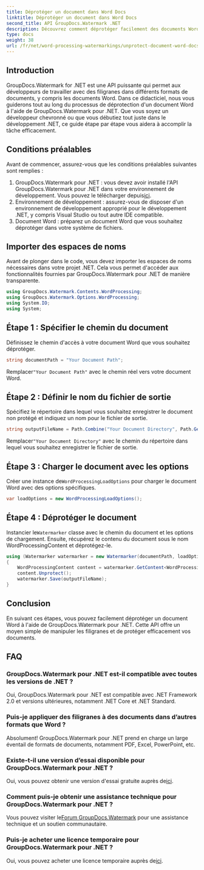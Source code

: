 ```yaml
---
title: Déprotéger un document dans Word Docs
linktitle: Déprotéger un document dans Word Docs
second_title: API GroupDocs.Watermark .NET
description: Découvrez comment déprotéger facilement des documents Word à l'aide de GroupDocs.Watermark pour .NET. Suivez notre guide étape par étape.
type: docs
weight: 38
url: /fr/net/word-processing-watermarkings/unprotect-document-word-docs/
---
```

## Introduction
GroupDocs.Watermark for .NET est une API puissante qui permet aux développeurs de travailler avec des filigranes dans différents formats de documents, y compris les documents Word. Dans ce didacticiel, nous vous guiderons tout au long du processus de déprotection d'un document Word à l'aide de GroupDocs.Watermark pour .NET. Que vous soyez un développeur chevronné ou que vous débutiez tout juste dans le développement .NET, ce guide étape par étape vous aidera à accomplir la tâche efficacement.
## Conditions préalables
Avant de commencer, assurez-vous que les conditions préalables suivantes sont remplies :
1.  GroupDocs.Watermark pour .NET : vous devez avoir installé l'API GroupDocs.Watermark pour .NET dans votre environnement de développement. Vous pouvez le télécharger depuis[ici](https://releases.groupdocs.com/Watermark/net/).
2. Environnement de développement : assurez-vous de disposer d'un environnement de développement approprié pour le développement .NET, y compris Visual Studio ou tout autre IDE compatible.
3. Document Word : préparez un document Word que vous souhaitez déprotéger dans votre système de fichiers.

## Importer des espaces de noms
Avant de plonger dans le code, vous devez importer les espaces de noms nécessaires dans votre projet .NET. Cela vous permet d'accéder aux fonctionnalités fournies par GroupDocs.Watermark pour .NET de manière transparente.
```csharp
using GroupDocs.Watermark.Contents.WordProcessing;
using GroupDocs.Watermark.Options.WordProcessing;
using System.IO;
using System;
```
## Étape 1 : Spécifier le chemin du document
Définissez le chemin d'accès à votre document Word que vous souhaitez déprotéger.
```csharp
string documentPath = "Your Document Path";
```
 Remplacer`"Your Document Path"` avec le chemin réel vers votre document Word.
## Étape 2 : Définir le nom du fichier de sortie
Spécifiez le répertoire dans lequel vous souhaitez enregistrer le document non protégé et indiquez un nom pour le fichier de sortie.
```csharp
string outputFileName = Path.Combine("Your Document Directory", Path.GetFileName(documentPath));
```
 Remplacer`"Your Document Directory"` avec le chemin du répertoire dans lequel vous souhaitez enregistrer le fichier de sortie.
## Étape 3 : Charger le document avec les options
 Créer une instance de`WordProcessingLoadOptions` pour charger le document Word avec des options spécifiques.
```csharp
var loadOptions = new WordProcessingLoadOptions();
```
## Étape 4 : Déprotéger le document
 Instancier le`Watermarker` classe avec le chemin du document et les options de chargement. Ensuite, récupérez le contenu du document sous le nom WordProcessingContent et déprotégez-le.
```csharp
using (Watermarker watermarker = new Watermarker(documentPath, loadOptions))
{
    WordProcessingContent content = watermarker.GetContent<WordProcessingContent>();
    content.Unprotect();
    watermarker.Save(outputFileName);
}
```

## Conclusion
En suivant ces étapes, vous pouvez facilement déprotéger un document Word à l'aide de GroupDocs.Watermark pour .NET. Cette API offre un moyen simple de manipuler les filigranes et de protéger efficacement vos documents.
## FAQ
### GroupDocs.Watermark pour .NET est-il compatible avec toutes les versions de .NET ?
Oui, GroupDocs.Watermark pour .NET est compatible avec .NET Framework 2.0 et versions ultérieures, notamment .NET Core et .NET Standard.
### Puis-je appliquer des filigranes à des documents dans d’autres formats que Word ?
Absolument! GroupDocs.Watermark pour .NET prend en charge un large éventail de formats de documents, notamment PDF, Excel, PowerPoint, etc.
### Existe-t-il une version d’essai disponible pour GroupDocs.Watermark pour .NET ?
 Oui, vous pouvez obtenir une version d'essai gratuite auprès de[ici](https://releases.groupdocs.com/).
### Comment puis-je obtenir une assistance technique pour GroupDocs.Watermark pour .NET ?
 Vous pouvez visiter le[Forum GroupDocs.Watermark](https://forum.groupdocs.com/c/watermark/19) pour une assistance technique et un soutien communautaire.
### Puis-je acheter une licence temporaire pour GroupDocs.Watermark pour .NET ?
 Oui, vous pouvez acheter une licence temporaire auprès de[ici](https://purchase.groupdocs.com/temporary-license/).